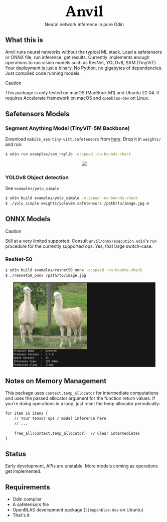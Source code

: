 <p align="center">
  <img width="120px" src="assets/anvil.webp" />
</p>

<p align="center">
  Neural network inference in pure Odin
</p>

## What this is

Anvil runs neural networks without the typical ML stack.
Load a safetensors or ONNX file, run inference, get results.
Currently implements enough operations to run vision models such as ResNet, YOLOv8, SAM (TinyViT).
Your deployment is just a binary.
No Python, no gigabytes of dependencies.
Just compiled code running models.

> [!CAUTION]
> This package is only tested on macOS (MacBook M1) and Ubuntu 22.04. It requires Accelerate framework on macOS and `openblas-dev` on Linux. 

## Safetensors Models

### Segment Anything Model (TinyViT-5M Backbone)

Download `mobile_sam-tiny-vitt.safetensors` from [here](https://huggingface.co/lmz/candle-sam/tree/main). Drop it in `weights/` and run:

```bash
$ odin run examples/sam_raylib -o:speed -no-bounds-check
```

<p align="center">
  <img width="90%" src="assets/sam.gif" />
</p>

### YOLOv8 Object detection

See `examples/yolo_simple`

```bash
$ odin build examples/yolo_simple -o:speed -no-bounds-check
$ ./yolo_simple weights/yolov8m.safetensors /path/to/image.jpg m
```

## ONNX Models
> [!CAUTION]
> Still at a very limited supported. Consult `anvil/onnx/execution.odin`'s `run` procedure for the currently supported ops. Yes, that large switch-case.

### ResNet-50

```bash
$ odin build examples/resnet50_onnx -o:speed -no-bounds-check
$ ./resnet50_onnx /path/to/image.jpg
```
<p align="center">
  <img width="90%" src="assets/resnet.png" />
</p>

## Notes on Memory Management

This package uses `context.temp_allocator` for intermediate computations and uses the passed allocator argument for the function return values.
If you're doing operations in a loop, just reset the temp allocator periodically:


```odin
for item in items {
    // Your tensor ops / model inference here
    // ...

    free_all(context.temp_allocator)  // Clear intermediates
}
```

## Status

Early development, APIs are unstable. More models coming as operations get implemented.

## Requirements

- Odin compiler
- A safetensors file
- OpenBLAS development package (`libopenblas-dev` on Ubuntu)
- That's it
